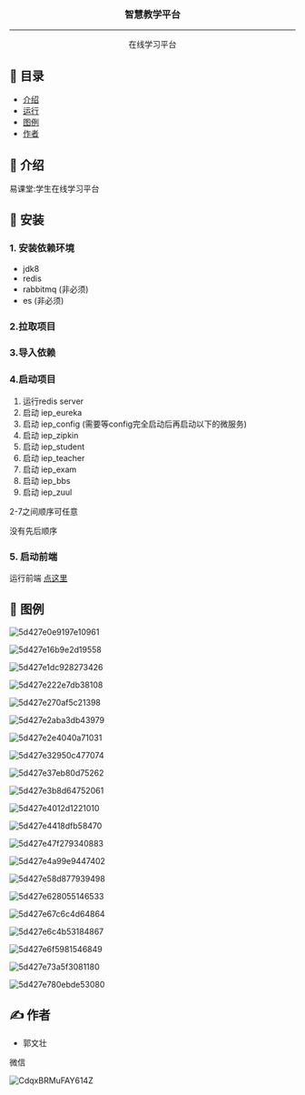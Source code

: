 <h3 align="center">智慧教学平台</h3>

---

<p align="center"> 
    在线学习平台
    <br> 
</p>

## 📝 目录

- [介绍](#about)
- [运行](#run)
- [图例](#tuli)
- [作者](#author)

## 🧐 介绍 <a name = "about"></a>

易课堂:学生在线学习平台

## 🏁 安装 <a name = "run"></a>

### 1. 安装依赖环境

- jdk8
- redis
- rabbitmq (非必须)
- es (非必须)

### 2.拉取项目

### 3.导入依赖

### 4.启动项目

1. 运行redis server
2. 启动 iep_eureka
3. 启动 iep_config (需要等config完全启动后再启动以下的微服务)
4. 启动 iep_zipkin
5. 启动 iep_student
6. 启动 iep_teacher
7. 启动 iep_exam
8. 启动 iep_bbs
9. 启动 iep_zuul

2-7之间顺序可任意

没有先后顺序 

### 5. 启动前端

运行前端 [点这里](https://github.com/guowenzhuang/ieppage)

## 🎨 图例 <a name = "tuli"></a>

![5d427e0e9197e10961](https://i.loli.net/2019/08/01/5d427e0e9197e10961.png)



![5d427e16b9e2d19558](https://i.loli.net/2019/08/01/5d427e16b9e2d19558.png)



![5d427e1dc928273426](https://i.loli.net/2019/08/01/5d427e1dc928273426.png)



![5d427e222e7db38108](https://i.loli.net/2019/08/01/5d427e222e7db38108.png)



![5d427e270af5c21398](https://i.loli.net/2019/08/01/5d427e270af5c21398.png)



![5d427e2aba3db43979](https://i.loli.net/2019/08/01/5d427e2aba3db43979.png)



![5d427e2e4040a71031](https://i.loli.net/2019/08/01/5d427e2e4040a71031.png)



![5d427e32950c477074](https://i.loli.net/2019/08/01/5d427e32950c477074.png)



![5d427e37eb80d75262](https://i.loli.net/2019/08/01/5d427e37eb80d75262.png)



![5d427e3b8d64752061](https://i.loli.net/2019/08/01/5d427e3b8d64752061.png)



![5d427e4012d1221010](https://i.loli.net/2019/08/01/5d427e4012d1221010.png)



![5d427e4418dfb58470](https://i.loli.net/2019/08/01/5d427e4418dfb58470.png)



![5d427e47f279340883](https://i.loli.net/2019/08/01/5d427e47f279340883.png)



![5d427e4a99e9447402](https://i.loli.net/2019/08/01/5d427e4a99e9447402.png)



![5d427e58d877939498](https://i.loli.net/2019/08/01/5d427e58d877939498.png)



![5d427e628055146533](https://i.loli.net/2019/08/01/5d427e628055146533.png)



![5d427e67c6c4d64864](https://i.loli.net/2019/08/01/5d427e67c6c4d64864.png)



![5d427e6c4b53184867](https://i.loli.net/2019/08/01/5d427e6c4b53184867.png)



![5d427e6f5981546849](https://i.loli.net/2019/08/01/5d427e6f5981546849.png)



![5d427e73a5f3081180](https://i.loli.net/2019/08/01/5d427e73a5f3081180.png)



![5d427e780ebde53080](https://i.loli.net/2019/08/01/5d427e780ebde53080.png)



## ✍️ 作者 <a name = "author"></a>

- 郭文壮

微信

![CdqxBRMuFAY614Z](https://i.loli.net/2019/09/06/CdqxBRMuFAY614Z.jpg)
